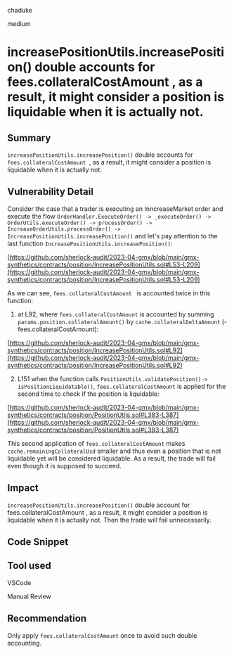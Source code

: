 chaduke

medium

# increasePositionUtils.increasePosition() double accounts for fees.collateralCostAmount , as a result, it might consider a position is liquidable when it is actually not.

## Summary
``increasePositionUtils.increasePosition()`` double accounts for ``fees.collateralCostAmount ``, as a result, it might consider a position is liquidable when it is actually not. 

## Vulnerability Detail

Consider the case that a trader is executing an InncreaseMarket order and execute the flow ``OrderHandler.ExecuteOrder() -> _executeOrder() -> OrderUtils.executeOrder() -> processOrder() -> IncreaseOrderUtils.processOrder() -> IncreasePositionUtils.increasePosition()`` and let's pay attention to the last function ``IncreasePositionUtils.increasePosition()``:

[https://github.com/sherlock-audit/2023-04-gmx/blob/main/gmx-synthetics/contracts/position/IncreasePositionUtils.sol#L53-L209](https://github.com/sherlock-audit/2023-04-gmx/blob/main/gmx-synthetics/contracts/position/IncreasePositionUtils.sol#L53-L209)

As we can see, ``fees.collateralCostAmount `` is accounted twice in this function: 

1) at L92, where ``fees.collateralCostAmount`` is accounted by summing ``params.position.collateralAmount()`` by ``cache.collateralDeltaAmount`` (- fees.collateralCostAmount):

[https://github.com/sherlock-audit/2023-04-gmx/blob/main/gmx-synthetics/contracts/position/IncreasePositionUtils.sol#L92](https://github.com/sherlock-audit/2023-04-gmx/blob/main/gmx-synthetics/contracts/position/IncreasePositionUtils.sol#L92)

2) L151 when the function calls ``PositionUtils.validatePosition()-> isPositionLiquidatable()``, ``fees.collateralCostAmount`` is applied for the second time to check if the position is liquidable: 

[https://github.com/sherlock-audit/2023-04-gmx/blob/main/gmx-synthetics/contracts/position/PositionUtils.sol#L383-L387](https://github.com/sherlock-audit/2023-04-gmx/blob/main/gmx-synthetics/contracts/position/PositionUtils.sol#L383-L387)

This second application of ``fees.collateralCostAmount`` makes ``cache.remainingCollateralUsd`` smaller and thus even a position that is not liquidable yet will be considered liquidable. As a result, the trade will fail even though it is supposed to succeed. 

## Impact
``increasePositionUtils.increasePosition()`` double account for fees.collateralCostAmount , as a result, it might consider a position is liquidable when it is actually not. Then the trade will fail unnecessarily. 

## Code Snippet

## Tool used
VSCode

Manual Review

## Recommendation
Only apply ``fees.collateralCostAmount`` once to avoid such double accounting. 
